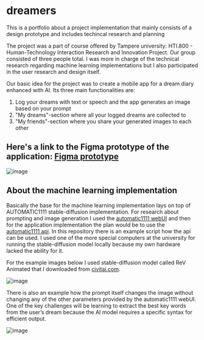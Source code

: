 # dreamers
This is a portfolio about a project implementation that mainly consists of a design prototype and includes techincal research and planning

The project was a part of course offered by Tampere university: HTI.800 - Human-Technology Interaction Research and Innovation Project. Our group consisted of three people total. I was more in charge of the technical research regarding machine learning implementations but I also participated in the user research and design itself. 

Our basic idea for the project was to create a mobile app for a dream diary enhanced with AI. Its three main functionalities are:
1. Log your dreams with text or speech and the app generates an image based on your prompt
2. "My dreams"-section where all your logged dreams are collected to
3. "My friends"-section where you share your generated images to each other

## Here's a link to the Figma prototype of the application: [Figma prototype](https://www.figma.com/proto/aMEYqbr9P0CepuHOBEjftN/Untitled?type=design&node-id=1-4909&t=cyuooBzEatgurFzw-1&scaling=min-zoom&page-id=0%3A1&starting-point-node-id=1%3A4909&mode=design)
![image](https://github.com/anniauroraa/dreamers/assets/58393890/39bc02a3-dbef-421c-8e07-c11dffbd1a93)


## About the machine learning implementation
Basically the base for the machine learning implementation lays on top of AUTOMATIC1111 stable-diffusion implementation. For research about prompting and image generation I used the [automatic1111 webUI](https://github.com/AUTOMATIC1111/stable-diffusion-webui) and then for the application implementation the plan would be to use the [automatic1111 api](https://github.com/AUTOMATIC1111/stable-diffusion-webui/wiki/API). In this repository there is an example script how the api can be used. I used one of the more special computers at the university for running the stable-diffusion model locally because my own hardware lacked the ability for it.

For the example images below I used stable-diffusion model called ReV Animated that I downloaded from [civitai.com](url). 

![image](https://github.com/anniauroraa/dreamers/assets/58393890/dff32597-7f40-4ddb-9a02-789c5ae5333b)

There is also an example how the prompt itself changes the image without changing any of the other parameters provided by the automatic1111 webUI. One of the key challenges will be learning to extract the best key words from the user’s dream because the AI model requires a specific syntax for efficient output.

![image](https://github.com/anniauroraa/dreamers/assets/58393890/f7e585ea-6fc1-402c-ae73-7ca05bd250d3)

